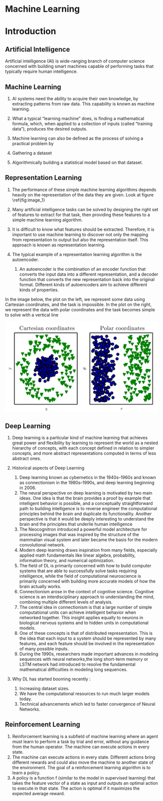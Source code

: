 
# Machine Learning 

# Introduction

## Artificial Intelligence 
Artificial intelligence (AI) is wide-ranging branch of computer science concerned with building smart machines capable of performing tasks that typically require human intelligence.

## Machine Learning 

1.   AI systems need the ability to acquire their own knowledge, by extracting patterns from raw data. This capability is known as machine learning.
1.  What a typical “learning machine” does, is finding a mathematical formula, which, when applied to a collection of inputs (called “training data”), produces the desired outputs.
1.  Machine learning can also be defined as the process of solving a practical problem by 

1.  Gathering a dataset
1.  Algorithmically building a statistical model based on that dataset.
    
## Representation Learning 

1. The performance of these simple machine learning algorithms depends heavily on the representation of the data they are given. Look at figure  \ref{fig:image_1}

1. Many artificial intelligence tasks can be solved by designing the right set of features to extract for that task, then providing these features to a simple machine
learning algorithm.

1. It is difficult to know what features should be extracted. Therefore, it is important to use machine learning to discover not only the mapping from representation to output but also the representation itself. This approach is known as representation learning.

1. The typical example of a representation learning algorithm is the autoencoder.

    1. An autoencoder is the combination of an encoder function that converts the input data into a different representation, and a decoder function that converts the new representation back into the original format. Different kinds of autoencoders aim to achieve different kinds of properties.

In the image below, the plot on the left, we represent some data using Cartesian coordinates, and the task is impossible. In the plot on the right, we represent the data with polar coordinates and the task becomes simple to solve with a vertical line

![Image1](./Images/image_1.png)


## Deep Learning

1.   Deep learning is a particular
kind of machine learning that achieves great power and flexibility by learning to represent the world as a nested hierarchy of concepts, with each concept defined in relation to simpler concepts, and more abstract representations computed in terms of less abstract ones.
1.  Historical aspects of Deep Learning

    1.  Deep learning known as cybernetics in the 1940s–1960s and known as connectionism in the 1980s–1990s, and deep learning beginning in 2006.
    1.  The neural perspective on deep learning is motivated by two main ideas. One idea is that the brain provides a proof by example that intelligent behavior is possible, and a conceptually straightforward path to building intelligence is to reverse engineer the computational principles behind the brain and duplicate its functionality. Another perspective is that it would be deeply interesting to understand the brain and the principles that underlie human intelligence
    1.  The Neocognitron introduced a powerful model architecture for processing images that was inspired
    by the structure of the mammalian visual system and later became the basis for the modern convolutional network.
    1.  Modern deep learning draws inspiration from many fields, especially applied math fundamentals like linear algebra, probability, information theory, and numerical optimization.
    1.  The field of DL is primarily concerned with how to build computer systems that are able to successfully solve tasks requiring intelligence, while the field of computational neuroscience is primarily concerned with building more accurate models of how the brain actually works.
    1.  Connectionism arose in the context of cognitive science. Cognitive science is an interdisciplinary approach to understanding the mind, combining multiple different levels of analysis.
    1.  The central idea in connectionism is that a large number of simple computational units can achieve intelligent behavior when networked together. This insight applies equally to neurons in biological nervous systems and to hidden units in computational models.
    1.  One of these concepts is that of distributed representation. This is the idea that each input to a system should be represented by many features, and each feature should be involved in the representation of many
    possible inputs.
    1.  During the 1990s, researchers made important advances in modeling sequences with neural networks,the long short-term memory or LSTM network  had introduced to resolve the fundamental mathematical difficulties in modeling long sequences.

1.  Why DL has started booming recently :

    1. Increasing dataset sizes.
    1. We have the computational resources to run much larger models today.
    1. Technical advancements which led to faster convergence of Neural Networks.


## Reinforcement Learning

1. Reinforcement learning is a subfield of machine learning where an agent must learn to perform a task by trial and error, without any guidance from the human operator.
The machine can execute actions in every state.
1. The machine can execute actions in every state. Different actions bring different rewards and could also move the machine to another state of the environment. The goal of a reinforcement learning algorithm is to learn a policy.
1. A policy is a function f (similar to the model in supervised learning) that takes the feature vector of a state as input and
outputs an optimal action to execute in that state. The action is optimal if it maximizes the expected average reward.




